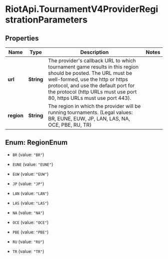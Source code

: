 # RiotApi.TournamentV4ProviderRegistrationParameters

## Properties
Name | Type | Description | Notes
------------ | ------------- | ------------- | -------------
**url** | **String** | The provider&#39;s callback URL to which tournament game results in this region should be posted. The URL must be well-formed, use the http or https protocol, and use the default port for the protocol (http URLs must use port 80, https URLs must use port 443). | 
**region** | **String** | The region in which the provider will be running tournaments.              (Legal values:  BR,  EUNE,  EUW,  JP,  LAN,  LAS,  NA,  OCE,  PBE,  RU,  TR) | 


<a name="RegionEnum"></a>
## Enum: RegionEnum


* `BR` (value: `"BR"`)

* `EUNE` (value: `"EUNE"`)

* `EUW` (value: `"EUW"`)

* `JP` (value: `"JP"`)

* `LAN` (value: `"LAN"`)

* `LAS` (value: `"LAS"`)

* `NA` (value: `"NA"`)

* `OCE` (value: `"OCE"`)

* `PBE` (value: `"PBE"`)

* `RU` (value: `"RU"`)

* `TR` (value: `"TR"`)




